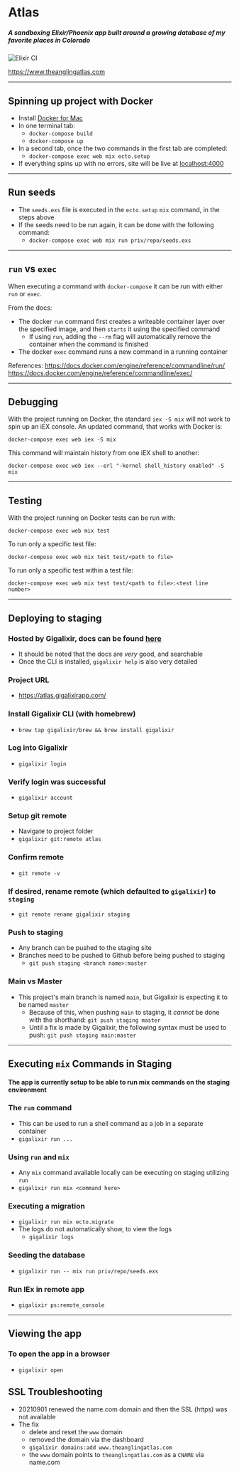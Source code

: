 # Atlas

##### A sandboxing Elixir/Phoenix app built around a growing database of my favorite places in Colorado

![Elixir CI](https://github.com/noelworden/atlas/workflows/Elixir%20CI/badge.svg)

https://www.theanglingatlas.com

----
## Spinning up project with Docker
  - Install [Docker for Mac](https://docs.docker.com/docker-for-mac/install/)
  - In one terminal tab:
    - `docker-compose build`
    - `docker-compose up`
  - In a second tab, once the two commands in the first tab are completed:  
    - `docker-compose exec web mix ecto.setup`
  - If everything spins up with no errors, site will be live at [localhost:4000](http://localhost:4000)
----
## Run seeds
  - The `seeds.exs` file is executed in the `ecto.setup` `mix` command, in the steps above
  - If the seeds need to be run again, it can be done with the following command:
    - `docker-compose exec web mix run priv/repo/seeds.exs`

----
## `run` vs `exec`

When executing a command with `docker-compose` it can be run with either `run` or `exec`. 

From the docs:
- The docker `run` command first creates a writeable container layer over the specified image, and then `starts` it using the specified command
  - If using `run`, adding the `--rm` flag will automatically remove the container when the command is finished
- The docker `exec` command runs a new command in a running container

References:
https://docs.docker.com/engine/reference/commandline/run/
https://docs.docker.com/engine/reference/commandline/exec/

----
## Debugging
With the project running on Docker, the standard `iex -S mix` will not work to spin up an iEX console. An updated command, that works with Docker is:

`docker-compose exec web iex -S mix`

This command will maintain history from one iEX shell to another:

`docker-compose exec web iex --erl "-kernel shell_history enabled" -S mix`

----
## Testing
With the project running on Docker tests can be run with:

`docker-compose exec web mix test`

To run only a specific test file:

`docker-compose exec web mix test test/<path to file>`

To run only a specific test within a test file:

`docker-compose exec web mix test test/<path to file>:<test line number>`

----
## Deploying to staging
### Hosted by Gigalixir, docs can be found [here](https://gigalixir.readthedocs.io/en/latest/)
  - It should be noted that the docs are _very_ good, and searchable
  - Once the CLI is installed, `gigalixir help` is also very detailed

### Project URL
  - https://atlas.gigalixirapp.com/

### Install Gigalixir CLI (with homebrew)
  - `brew tap gigalixir/brew && brew install gigalixir`

### Log into Gigalixir
  - `gigalixir login`

### Verify login was successful
  - `gigalixir account`

### Setup git remote
  - Navigate to project folder
  - `gigalixir git:remote atlas`

### Confirm remote
  - `git remote -v`

### If desired, rename remote (which defaulted to `gigalixir`) to `staging`
  - `git remote rename gigalixir staging`

### Push to staging
  - Any branch can be pushed to the staging site
  - Branches need to be pushed to Github before being pushed to staging
    - `git push staging <branch name>:master`

### Main vs Master
  - This project's main branch is named `main`, but Gigalixir is expecting it to be named `master`
    - Because of this, when pushing `main` to staging, it _cannot_ be done with the shorthand:
      `git push staging master`
    - Until a fix is made by Gigalixir, the following syntax must be used to push:
      `git push staging main:master`

----
## Executing `mix` Commands in Staging
#### The app is currently setup to be able to run mix commands on the staging environment

### The `run` command
  - This can be used to run a shell command as a job in a separate container
  - `gigalixir run ...`

### Using `run` and `mix`
  - Any `mix` command available locally can be executing on staging utilizing `run`
  - `gigalixir run mix <command here>`

### Executing a migration
  - `gigalixir run mix ecto.migrate`
  - The logs do not automatically show, to view the logs
    - `gigalixir logs`

### Seeding the database
  - `gigalixir run -- mix run priv/repo/seeds.exs`

### Run IEx in remote app
  - `gigalixir ps:remote_console`
----
## Viewing the app
### To open the app in a browser
- `gigalixir open`

## SSL Troubleshooting
- 20210901 renewed the name.com domain and then the SSL (https) was not available
- The fix
  - delete and reset the `www` domain
  - removed the domain via the dashboard
  - `gigalixir domains:add www.theanglingatlas.com` 
  - the `www` domain points to `theanglingatlas.com` as a `CNAME` via name.com
